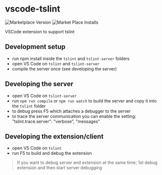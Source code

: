 # vscode-tslint
![Marketplace Version](http://vsmarketplacebadge.apphb.com/version/eg2.tslint.svg "Current Version") ![Market Place Installs](http://vsmarketplacebadge.apphb.com/installs/eg2.tslint.svg "Number of Installs")

VSCode extension to support tslint

## Development setup
- run npm install inside the `tslint` and `tslint-server` folders
- open VS Code on `tslint` and `tslint-server`
- compile the server once (see developing the server)

## Developing the server
- open VS Code on `tslint-server`
- run `npm run compile` or `npm run watch` to build the server and copy it into the `tslint` folder
- to debug press F5 which attaches a debugger to the server
- to trace the server communication you can enable the setting: "tslint.trace.server": "verbose", "messages"

## Developing the extension/client
- open VS Code on `tslint`
- run F5 to build and debug the extension

> If you want to debug server and extension at the same time; 1st debug extension and then start server debugging
